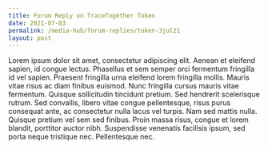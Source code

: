 ```yaml
---
title: Forum Reply on TraceTogether Token
date: 2021-07-03
permalink: /media-hub/forum-replies/token-3jul21
layout: post
---
```


Lorem ipsum dolor sit amet, consectetur adipiscing elit. Aenean et eleifend sapien, id congue lectus. Phasellus et sem semper orci fermentum fringilla id vel sapien. Praesent fringilla urna eleifend lorem fringilla mollis. Mauris vitae risus ac diam finibus euismod. Nunc fringilla cursus mauris vitae fermentum. Quisque sollicitudin tincidunt pretium. Sed hendrerit scelerisque rutrum. Sed convallis, libero vitae congue pellentesque, risus purus consequat ante, ac consectetur nulla lacus vel turpis. Nam sed mattis nulla. Quisque pretium vel sem sed finibus. Proin massa risus, congue et lorem blandit, porttitor auctor nibh. Suspendisse venenatis facilisis ipsum, sed porta neque tristique nec. Pellentesque nec.